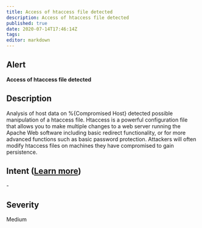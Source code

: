 ```yaml
---
title: Access of htaccess file detected
description: Access of htaccess file detected
published: true
date: 2020-07-14T17:46:14Z
tags:
editor: markdown
---
```


## Alert
**Access of htaccess file detected**

## Description
Analysis of host data on %{Compromised Host} detected possible manipulation of a htaccess file. Htaccess is a powerful configuration file that allows you to make multiple changes to a web server running the Apache Web software including basic redirect functionality, or for more advanced functions such as basic password protection. Attackers will often modify htaccess files on machines they have compromised to gain persistence.

## Intent ([Learn more](/public/security/alerts/intentions.md))
\-

## Severity
Medium




